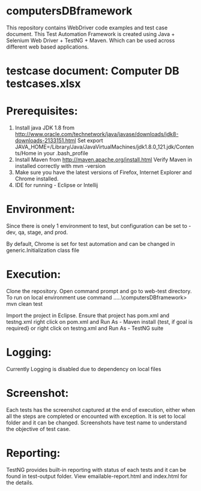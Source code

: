 # computersDBframework
This repository contains WebDriver code examples and test case document. This Test Automation Framework is created using Java + Selenium Web Driver + TestNG + Maven. Which can be used across different web based applications.


# testcase document: Computer DB testcases.xlsx

# Prerequisites:

1. Install java JDK 1.8 from http://www.oracle.com/technetwork/java/javase/downloads/jdk8-downloads-2133151.html
Set export JAVA_HOME=/Library/Java/JavaVirtualMachines/jdk1.8.0_121.jdk/Contents/Home in your .bash_profile
2. Install Maven from http://maven.apache.org/install.html
Verify Maven in installed correctly with mvn -version
3. Make sure you have the latest versions of Firefox, Internet Explorer and Chrome installed.
4. IDE for running - Eclipse or Intellij


# Environment:
Since there is onely 1 environment to test, but configuration can be set to - dev, qa, stage, and prod.

By default, Chrome is set for test automation and can be changed in generic.Initialization class file <Browser>

# Execution:
Clone the repository.
Open command prompt and go to web-test directory.
To run on local environment use command .....\computersDBframework> mvn clean test

Import the project in Eclipse.
Ensure that project <computersDBframework> has pom.xml and testng.xml
right click on pom.xml and Run As - Maven install {test, if goal is required}
or 
right click on testng.xml and Run As - TestNG suite

# Logging:
Currently Logging is disabled due to dependency on local files


# Screenshot:
Each tests has the screenshot captured at the end of execution, either when all the steps are completed or encounted with exception.
It is set to <My Documents> local folder and it can be changed.
Screenshots have test name to understand the objective of test case.

# Reporting:
TestNG provides built-in reporting with status of each tests and it can be found in test-output folder.
View emailable-report.html and index.html for the details.

